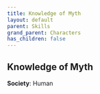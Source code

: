 ```yaml
---
title: Knowledge of Myth
layout: default
parent: Skills
grand_parent: Characters
has_children: false
---
```


## Knowledge of Myth

**Society**: Human

